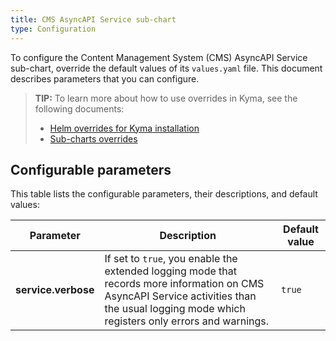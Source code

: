 ```yaml
---
title: CMS AsyncAPI Service sub-chart
type: Configuration
---
```


To configure the Content Management System (CMS) AsyncAPI Service sub-chart, override the default values of its `values.yaml` file. This document describes parameters that you can configure.

>**TIP:** To learn more about how to use overrides in Kyma, see the following documents:
>* [Helm overrides for Kyma installation](/root/kyma/#configuration-helm-overrides-for-kyma-installation)
>* [Sub-charts overrides](/root/kyma/#configuration-helm-overrides-for-kyma-installation-sub-chart-overrides)

## Configurable parameters

This table lists the configurable parameters, their descriptions, and default values:

| Parameter | Description | Default value |
|-----------|-------------|---------------|
| **service.verbose** |  If set to `true`, you enable the extended logging mode that records more information on CMS AsyncAPI Service activities than the usual logging mode which registers only errors and warnings. | `true` |
